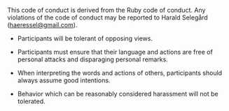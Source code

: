 This code of conduct is derived from the Ruby code of conduct. Any violations of the code of conduct may be reported to Harald Selegård (haeressel@gmail.com).

- Participants will be tolerant of opposing views.

- Participants must ensure that their language and actions are free of personal attacks and disparaging personal remarks.

- When interpreting the words and actions of others, participants should always assume good intentions.

- Behavior which can be reasonably considered harassment will not be tolerated.